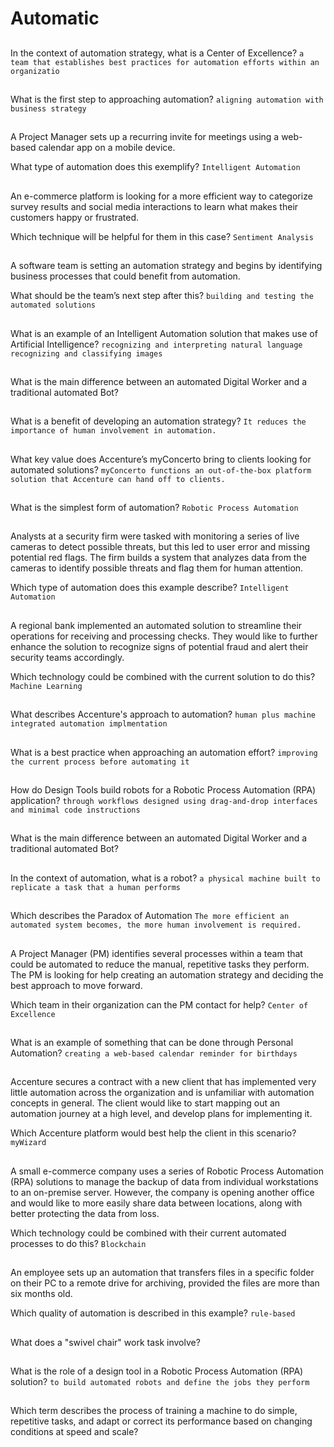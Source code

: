 # Automatic 

##
In the context of automation strategy, what is a Center of Excellence?
`a team that establishes best practices for automation efforts within an organizatio`

##
What is the first step to approaching automation?
`aligning automation with business strategy`

##
A Project Manager sets up a recurring invite for meetings using a web-based calendar app on a mobile device.

What type of automation does this exemplify?
`Intelligent Automation`

##
An e-commerce platform is looking for a more efficient way to categorize survey results and social media interactions to learn what makes their customers happy or frustrated.

Which technique will be helpful for them in this case?
`Sentiment Analysis`

##
A software team is setting an automation strategy and begins by identifying business processes that could benefit from automation.

What should be the team’s next step after this?
`building and testing the automated solutions`

##
What is an example of an Intelligent Automation solution that makes use of Artificial Intelligence?
`recognizing and interpreting natural language`
`recognizing and classifying images`

##
What is the main difference between an automated Digital Worker and a traditional automated Bot?

##
What is a benefit of developing an automation strategy?
`It reduces the importance of human involvement in automation.`

##
What key value does Accenture’s myConcerto bring to clients looking for automated solutions?
`myConcerto functions an out-of-the-box platform solution that Accenture can hand off to clients.`

##
What is the simplest form of automation?
`Robotic Process Automation`

##
Analysts at a security firm were tasked with monitoring a series of live cameras to detect possible threats, but this led to user error and missing potential red flags. The firm builds a system that analyzes data from the cameras to identify possible threats and flag them for human attention.

Which type of automation does this example describe?
`Intelligent Automation`

##
A regional bank implemented an automated solution to streamline their operations for receiving and processing checks. 
They would like to further enhance the solution to recognize signs of potential fraud and alert their security teams accordingly.

Which technology could be combined with the current solution to do this?
`Machine Learning`

##
What describes Accenture's approach to automation?
`human plus machine integrated automation implmentation`

##
What is a best practice when approaching an automation effort?
`improving the current process before automating it`

##
How do Design Tools build robots for a Robotic Process Automation (RPA) application?
`through workflows designed using drag-and-drop interfaces and minimal code instructions`

##
What is the main difference between an automated Digital Worker and a traditional automated Bot?

##
In the context of automation, what is a robot?
`a physical machine built to replicate a task that a human performs`

##
Which describes the Paradox of Automation
`The more efficient an automated system becomes, the more human involvement is required.`

##
A Project Manager (PM) identifies several processes within a team that could be automated to reduce the manual, repetitive tasks they perform. The PM is looking for help creating an automation strategy and deciding the best approach to move forward.

Which team in their organization can the PM contact for help?
`Center of Excellence`

##
What is an example of something that can be done through Personal Automation?
`creating a web-based calendar reminder for birthdays`

##
Accenture secures a contract with a new client that has implemented very little automation across the organization and is unfamiliar with automation concepts in general. The client would like to start mapping out an automation journey at a high level, and develop plans for implementing it.

Which Accenture platform would best help the client in this scenario?
`myWizard`

##
A small e-commerce company uses a series of Robotic Process Automation (RPA) solutions to manage the backup of data from individual workstations to an on-premise server. However, the company is opening another office and would like to more easily share data between locations, along with better protecting the data from loss.

Which technology could be combined with their current automated processes to do this?
`Blockchain`

##
An employee sets up an automation that transfers files in a specific folder on their PC to a remote drive for archiving, provided the files are more than six months old.

Which quality of automation is described in this example?
`rule-based`

##
What does a "swivel chair" work task involve?


##
What is the role of a design tool in a Robotic Process Automation (RPA) solution?
`to build automated robots and define the jobs they perform`

##
Which term describes the process of training a machine to do simple, repetitive tasks, and adapt or correct its performance based on changing conditions at speed and scale?